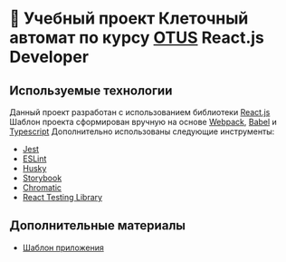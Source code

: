 # 🚀 Учебный проект Клеточный автомат по курсу [OTUS](https://otus.ru/) React.js Developer

## Используемые технологии
Данный проект разработан с использованием библиотеки [React.js](https://ru.reactjs.org/)
Шаблон проекта сформирован вручную на основе [Webpack](https://webpack.js.org/), [Babel](https://babeljs.io/) и [Typescript](https://www.typescriptlang.org/)
Дополнительно использованы следующие инструменты:
- [Jest](https://jestjs.io/ru/)
- [ESLint](https://eslint.org/)
- [Husky](https://www.npmjs.com/package/husky)
- [Storybook](https://storybook.js.org/)
- [Chromatic](https://www.chromatic.com/build?appId=61f161ff785dc7003a268cf4&number=2)
- [React Testing Library](https://testing-library.com/docs/react-testing-library/intro/)

## Дополнительные материалы
- [Шаблон приложения](https://codepen.io/freeCodeCamp/pen/reGdqx)
